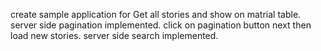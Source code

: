 create sample application for Get all stories and show on matrial table.
server side pagination implemented. click on pagination button next then load new stories.
server side search implemented. 
